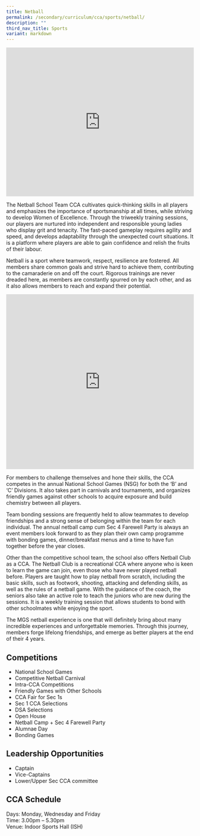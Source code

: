 ```yaml
---
title: Netball
permalink: /secondary/curriculum/cca/sports/netball/
description: ""
third_nav_title: Sports
variant: markdown
---
```

<div style="width:100%; height:400px">
  <iframe width="100%" height="100%" src="https://www.youtube.com/embed/vgYv_w-VamY" title="MGS Heritage Video" frameborder="0" allowfullscreen="" class="ive_eobj_center">
  </iframe>
</div>

The Netball School Team CCA cultivates quick-thinking skills in all players and emphasizes the importance of sportsmanship at all times, while striving to develop Women of Excellence. Through the triweekly training sessions, our players are nurtured into independent and responsible young ladies who display grit and tenacity. The fast-paced gameplay requires agility and speed, and develops adaptability through the unexpected court situations. It is a platform where players are able to gain confidence and relish the fruits of their labour.

Netball is a sport where teamwork, respect, resilience are fostered. All members share common goals and strive hard to achieve them, contributing to the camaraderie on and off the court. Rigorous trainings are never dreaded here, as members are constantly spurred on by each other, and as it also allows members to reach and expand their potential.

<div style="width:100%; height:470px">
	<iframe src="https://docs.google.com/presentation/d/e/2PACX-1vTPMJMXOQWNlI-36HZC0ZDGDMn0KETWCpmRrjQ_1UeTkNOOSXUy2HLzXrneFiBP3mql3bSHdN1kUXTd/embed?start=true&amp;loop=true&amp;delayms=3000" frameborder="0" width="100%" height="100%" allowfullscreen="true"></iframe>	
</div>

For members to challenge themselves and hone their skills, the CCA competes in the annual National School Games (NSG) for both the ‘B’ and ‘C’ Divisions. It also takes part in carnivals and tournaments, and organizes friendly games against other schools to acquire exposure and build chemistry between all players.

  

Team bonding sessions are frequently held to allow teammates to develop friendships and a strong sense of belonging within the team for each individual. The annual netball camp cum Sec 4 Farewell Party is always an event members look forward to as they plan their own camp programme with bonding games, dinner/breakfast menus and a time to have fun together before the year closes.

  

Other than the competitive school team, the school also offers Netball Club as a CCA. The Netball Club is a recreational CCA where anyone who is keen to learn the game can join, even those who have never played netball before. Players are taught how to play netball from scratch, including the basic skills, such as footwork, shooting, attacking and defending skills, as well as the rules of a netball game. With the guidance of the coach, the seniors also take an active role to teach the juniors who are new during the sessions. It is a weekly training session that allows students to bond with other schoolmates while enjoying the sport.

  

The MGS netball experience is one that will definitely bring about many incredible experiences and unforgettable memories. Through this journey, members forge lifelong friendships, and emerge as better players at the end of their 4 years.

## Competitions

* National School Games
* Competitive Netball Carnival
* Intra-CCA Competitions
* Friendly Games with Other Schools
* CCA Fair for Sec 1s
* Sec 1 CCA Selections
* DSA Selections
* Open House
* Netball Camp + Sec 4 Farewell Party
* Alumnae Day
* Bonding Games

## Leadership Opportunities

* Captain
* Vice-Captains
* Lower/Upper Sec CCA committee


## CCA Schedule

Days: Monday, Wednesday and Friday <br>
Time: 3.00pm – 5.30pm <br>
Venue: Indoor Sports Hall (ISH)
 
<br>